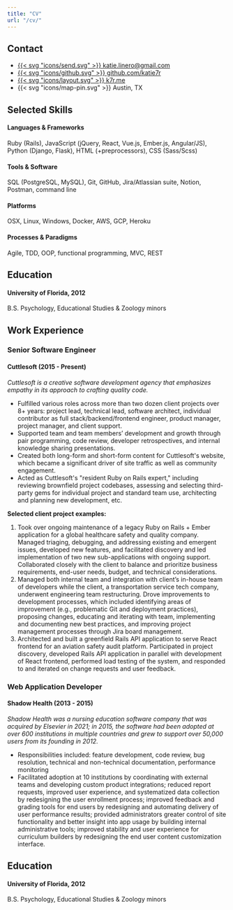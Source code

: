 ```yaml
---
title: "CV"
url: "/cv/"
---
```


<article class="cv">
<section class="cv-side">

## Contact

- [{{< svg "icons/send.svg" >}} katie.linero@gmail.com](mailto:katie.linero@gmail.com)
- [{{< svg "icons/github.svg" >}} github.com/katie7r](https://github.com/katie7r)
- [{{< svg "icons/layout.svg" >}} k7r.me](https://k7r.me)
- {{< svg "icons/map-pin.svg" >}} Austin, TX

## Selected Skills

#### Languages & Frameworks

Ruby (Rails), JavaScript (jQuery, React, Vue.js, Ember.js, Angular/JS), Python (Django, Flask), HTML (+preprocessors), CSS (Sass/Scss)

#### Tools & Software

SQL (PostgreSQL, MySQL), Git, GitHub, Jira/Atlassian suite, Notion, Postman, command line

#### Platforms

OSX, Linux, Windows, Docker, AWS, GCP, Heroku

#### Processes & Paradigms

Agile, TDD, OOP, functional programming, MVC, REST

<div class="cv-edu">

## Education

#### University of Florida, 2012

B.S. Psychology,
Educational Studies & Zoology minors

</div>

</section>
<section class="cv-main">

## Work Experience

### Senior Software Engineer

#### Cuttlesoft (2015 - Present)

*Cuttlesoft is a creative software development agency that emphasizes empathy in its approach to crafting quality code.*

- Fulfilled various roles across more than two dozen client projects over 8+ years: project lead, technical lead, software architect, individual contributor as full stack/backend/frontend engineer, product manager, project manager, and client support.
- Supported team and team members’ development and growth through pair programming, code review, developer retrospectives, and internal knowledge sharing presentations.
- Created both long-form and short-form content for Cuttlesoft's website, which became a significant driver of site traffic as well as community engagement.
- Acted as Cuttlesoft's "resident Ruby on Rails expert," including reviewing brownfield project codebases, assessing and selecting third-party gems for individual project and standard team use, architecting and planning new development, etc.

**Selected client project examples:**

1. Took over ongoing maintenance of a legacy Ruby on Rails + Ember application for a global healthcare safety and quality company. Managed triaging, debugging, and addressing existing and emergent issues, developed new features, and facilitated discovery and led implementation of two new sub-applications with ongoing support. Collaborated closely with the client to balance and prioritize business requirements, end-user needs, budget, and technical considerations.
1. Managed both internal team and integration with client’s in-house team of developers while the client, a transportation service tech company, underwent engineering team restructuring. Drove improvements to development processes, which included identifying areas of improvement (e.g., problematic Git and deployment practices), proposing changes, educating and iterating with team, implementing and documenting new best practices, and improving project management processes through Jira board management.
1. Architected and built a greenfield Rails API application to serve React frontend for an aviation safety audit platform. Participated in project discovery, developed Rails API application in parallel with development of React frontend, performed load testing of the system, and responded to and iterated on change requests and user feedback.

### Web Application Developer

#### Shadow Health (2013 - 2015)

*Shadow Health was a nursing education software company that was acquired by Elsevier in 2021; in 2015, the software had been adopted at over 600 institutions in multiple countries and grew to support over 50,000 users from its founding in 2012.*

- Responsibilities included: feature development, code review, bug resolution,
technical and non-technical documentation, performance monitoring
- Facilitated adoption at 10 institutions by coordinating with external teams and developing custom product integrations; reduced report requests, improved user experience, and systematized data collection by redesigning the user enrollment process; improved feedback and grading tools for end users by redesigning and automating delivery of user performance results; provided administrators greater control of site functionality and better insight into app usage by building internal administrative tools; improved stability and user experience for curriculum builders by redesigning the end user content customization interface.

</section>

<section class="cv-side cv-edu">
<!-- I opted to do this the easy way instead of the right way; someday I'll just use flexbox the way it was intended. ¯\_(ツ)_/¯ -->

## Education

#### University of Florida, 2012

B.S. Psychology,
Educational Studies & Zoology minors

</section>
</article>
